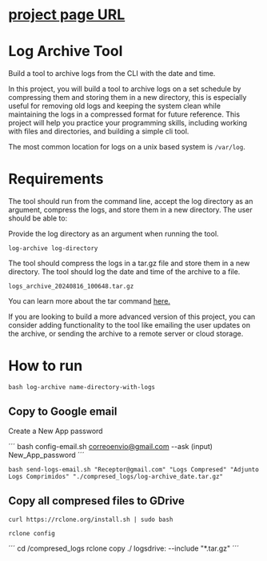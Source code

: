 # [project page URL](https://roadmap.sh/projects/log-archive-tool)    
# Log Archive Tool
Build a tool to archive logs from the CLI with the date and time.

In this project, you will build a tool to archive logs on a set schedule by compressing them and storing them in a new directory, this is especially useful for removing old logs and keeping the system clean while maintaining the logs in a compressed format for future reference. This project will help you practice your programming skills, including working with files and directories, and building a simple cli tool.

The most common location for logs on a unix based system is `/var/log`.

# Requirements
The tool should run from the command line, accept the log directory as an argument, compress the logs, and store them in a new directory. The user should be able to:

Provide the log directory as an argument when running the tool.

`log-archive log-directory`

The tool should compress the logs in a tar.gz file and store them in a new directory.
The tool should log the date and time of the archive to a file.

`logs_archive_20240816_100648.tar.gz`

You can learn more about the tar command [here.](https://www.gnu.org/software/tar/manual/tar.html)

If you are looking to build a more advanced version of this project, you can consider adding functionality to the tool like emailing the user updates on the archive, or sending the archive to a remote server or cloud storage.


#  How to run

`bash log-archive name-directory-with-logs`

## Copy to Google email
Create a New App password

´´´
bash config-email.sh correoenvio@gmail.com --ask
(input) New_App_password
´´´

`bash send-logs-email.sh "Receptor@gmail.com" "Logs Compresed" "Adjunto Logs Comprimidos" "./compresed_logs/log-archive_date.tar.gz"`

## Copy all compresed files to GDrive

`curl https://rclone.org/install.sh | sudo bash`

`rclone config`

´´´
cd /compresed_logs
rclone copy ./ logsdrive: --include "*.tar.gz"
´´´

